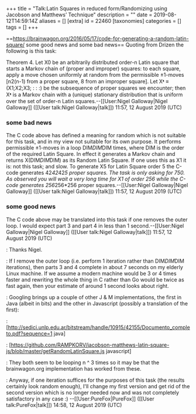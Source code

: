 +++
title = "Talk:Latin Squares in reduced form/Randomizing using Jacobson and Matthews’ Technique"
description = ""
date = 2019-08-12T14:59:14Z
aliases = []
[extra]
id = 22460
[taxonomies]
categories = []
tags = []
+++

==https://brainwagon.org/2016/05/17/code-for-generating-a-random-latin-square/ some good news and some bad news==
Quoting from Drizen the following is this task:

Theorem 4. Let X0 be an arbitrarily distributed order-n Latin
square that starts a Markov chain of (proper and improper) squares: to each square,
apply a move chosen uniformly at random from the permissible ±1-moves [n2(n-1)
from a proper square, 8 from an improper square]. Let Xᵜ ≡ (X1;X2;X3; : : :) be
the subsequence of proper squares we encounter; then Xᵜ is a Markov chain with a
(unique) stationary distribution that is uniform over the set of order-n Latin squares.--[[User:Nigel Galloway|Nigel Galloway]] ([[User talk:Nigel Galloway|talk]]) 11:57, 12 August 2019 (UTC)

### some bad news

The C code above has defined a meaning for random which is not suitable for this task, and in my view not suitable for its own purpose. It performs permissible ±1-moves in a loop DIM*DIM*DIM times, where DIM is the order of the required Latin Square. In effect it generates a Markov chain and returns X(DIM*DIM*DIM) as its Random Latin Square. If one uses this as X1 it is: not this task; and slow. To generate X5 for Latin Square order 5 the C-code generates 42*42*42*5 proper squares. The task is only asking for 750. As observed you will wait a very long time for X1 of order 256 while the C-code generates 256*256*256 proper squares.--[[User:Nigel Galloway|Nigel Galloway]] ([[User talk:Nigel Galloway|talk]]) 11:57, 12 August 2019 (UTC) 

### some good news
 
The C code above may be translated into this task if one removes the outer loop. I would expect part 3 and part 4 in less than 1 second.--[[User:Nigel Galloway|Nigel Galloway]] ([[User talk:Nigel Galloway|talk]]) 11:57, 12 August 2019 (UTC)

: Thanks Nigel.

: If I remove the outer loop (i.e. perform 1 iteration rather than DIM*DIM*DIM iterations), then parts 3 and 4 complete in about 7 seconds on my elderly Linux machine. If we assume a modern machine would be 3 or 4 times faster and rewriting the whole thing in C rather than Go would be twice as fast again, then your estimate of around 1 second looks about right.

: Googling brings up a couple of other J & M implementations, the first in Java (albeit in bits) and the other in Javascript (possibly a translation of the first):

: [http://sedici.unlp.edu.ar/bitstream/handle/10915/42155/Documento_completo.pdf?sequence=1 java]

: [https://github.com/RAMPKORV/jacobson-matthews-latin-square-js/blob/master/getRandomLatinSquare.js javascript]

: They both seem to be looping n ^ 3 times so it may be that the brainwagon.org implementation has worked from these.

: Anyway, if one iteration suffices for the purposes of this task (the results certainly look random enough), I'll change my first version and get rid of the second version which is no longer needed now and was not completely satisfactory in any case :) --[[User:PureFox|PureFox]] ([[User talk:PureFox|talk]]) 14:58, 12 August 2019 (UTC)
